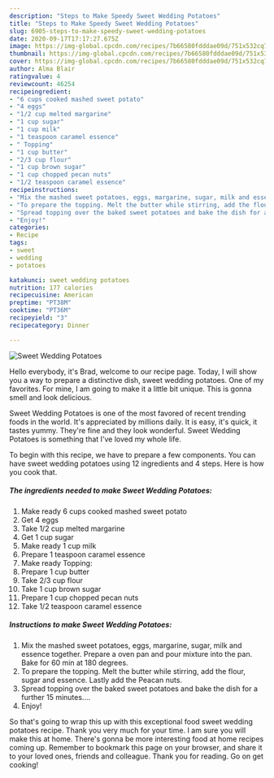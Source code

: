```yaml
---
description: "Steps to Make Speedy Sweet Wedding Potatoes"
title: "Steps to Make Speedy Sweet Wedding Potatoes"
slug: 6905-steps-to-make-speedy-sweet-wedding-potatoes
date: 2020-09-17T17:17:27.675Z
image: https://img-global.cpcdn.com/recipes/7b66580fdddae09d/751x532cq70/sweet-wedding-potatoes-recipe-main-photo.jpg
thumbnail: https://img-global.cpcdn.com/recipes/7b66580fdddae09d/751x532cq70/sweet-wedding-potatoes-recipe-main-photo.jpg
cover: https://img-global.cpcdn.com/recipes/7b66580fdddae09d/751x532cq70/sweet-wedding-potatoes-recipe-main-photo.jpg
author: Alma Blair
ratingvalue: 4
reviewcount: 46254
recipeingredient:
- "6 cups cooked mashed sweet potato"
- "4 eggs"
- "1/2 cup melted margarine"
- "1 cup sugar"
- "1 cup milk"
- "1 teaspoon caramel essence"
- " Topping"
- "1 cup butter"
- "2/3 cup flour"
- "1 cup brown sugar"
- "1 cup chopped pecan nuts"
- "1/2 teaspoon caramel essence"
recipeinstructions:
- "Mix the mashed sweet potatoes, eggs, margarine, sugar, milk and essence together. Prepare a oven pan and pour mixture into the pan. Bake for 60 min at 180 degrees."
- "To prepare the topping. Melt the butter while stirring, add the flour, sugar and essence. Lastly add the Peacan nuts."
- "Spread topping over the baked sweet potatoes and bake the dish for a further 15 minutes...."
- "Enjoy!"
categories:
- Recipe
tags:
- sweet
- wedding
- potatoes

katakunci: sweet wedding potatoes 
nutrition: 177 calories
recipecuisine: American
preptime: "PT38M"
cooktime: "PT36M"
recipeyield: "3"
recipecategory: Dinner

---
```



![Sweet Wedding Potatoes](https://img-global.cpcdn.com/recipes/7b66580fdddae09d/751x532cq70/sweet-wedding-potatoes-recipe-main-photo.jpg)

Hello everybody, it's Brad, welcome to our recipe page. Today, I will show you a way to prepare a distinctive dish, sweet wedding potatoes. One of my favorites. For mine, I am going to make it a little bit unique. This is gonna smell and look delicious.

Sweet Wedding Potatoes is one of the most favored of recent trending foods in the world. It's appreciated by millions daily. It is easy, it's quick, it tastes yummy. They're fine and they look wonderful. Sweet Wedding Potatoes is something that I've loved my whole life.




To begin with this recipe, we have to prepare a few components. You can have sweet wedding potatoes using 12 ingredients and 4 steps. Here is how you cook that.

<!--inarticleads1-->

##### The ingredients needed to make Sweet Wedding Potatoes:

1. Make ready 6 cups cooked mashed sweet potato
1. Get 4 eggs
1. Take 1/2 cup melted margarine
1. Get 1 cup sugar
1. Make ready 1 cup milk
1. Prepare 1 teaspoon caramel essence
1. Make ready  Topping:
1. Prepare 1 cup butter
1. Take 2/3 cup flour
1. Take 1 cup brown sugar
1. Prepare 1 cup chopped pecan nuts
1. Take 1/2 teaspoon caramel essence




<!--inarticleads2-->

##### Instructions to make Sweet Wedding Potatoes:

1. Mix the mashed sweet potatoes, eggs, margarine, sugar, milk and essence together. Prepare a oven pan and pour mixture into the pan. Bake for 60 min at 180 degrees.
1. To prepare the topping. Melt the butter while stirring, add the flour, sugar and essence. Lastly add the Peacan nuts.
1. Spread topping over the baked sweet potatoes and bake the dish for a further 15 minutes....
1. Enjoy!




So that's going to wrap this up with this exceptional food sweet wedding potatoes recipe. Thank you very much for your time. I am sure you will make this at home. There's gonna be more interesting food at home recipes coming up. Remember to bookmark this page on your browser, and share it to your loved ones, friends and colleague. Thank you for reading. Go on get cooking!
